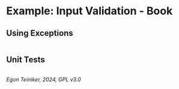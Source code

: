 # Example: Input Validation - Book

## Using Exceptions 

```Java
```


## Unit Tests 

```Java
```


*Egon Teiniker, 2024, GPL v3.0*
